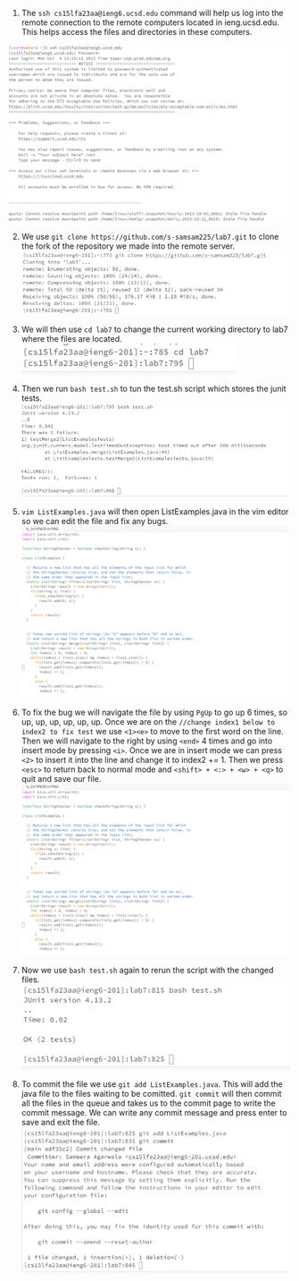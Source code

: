 1. The ```ssh cs15lfa23aa@ieng6.ucsd.edu``` command will help us log into the remote connection to the remote computers located in ieng.ucsd.edu. This helps access the files and directories in these computers.

![Image](lab4ss1.png)

2. We use ```git clone https://github.com/s-samsam225/lab7.git``` <enter> to clone the fork of the repository we made into the remote server.
![Image](lab4ss2.png)

3. We will then use ```cd lab7``` <enter> to change the current working directory to lab7 where the files are located.
   ![Image](lab4ss3.png)

4. Then we run ```bash test.sh``` <enter> to tun the test.sh script which stores the junit tests.
 ![Image](lab4ss4.png)

5. ```vim ListExamples.java``` <enter> will then open ListExamples.java in the vim editor so we can edit the file and fix any bugs.
 ![Image](lab4ss5.png)

6. To fix the bug we will navigate the file by using ```PgUp``` to go up 6 times, so up, up, up, up, up, up. Once we are on the ```//change index1 below to index2 to fix test``` we use ```<1><e>``` to move to the first word on the line. Then we will navigate to the right by using ```<end>``` 4 times and go into insert mode by pressing ```<i>```. Once we are in insert mode we can press ```<2>``` to insert it into the line and change it to index2 += 1. Then we press ```<esc>``` to return back to normal mode and ```<shift> + <:> + <w> + <q>``` to quit and save our file.
   ![Image](lab4ss6.png)
   
7. Now we use ```bash test.sh``` again to rerun the script with the changed files. 
 ![Image](lab4ss7.png)
8. To commit the file we use ```git add ListExamples.java```. This will add the java file to the files waiting to be comitted. ```git commit``` <enter> will then commit all the files in the queue and takes us to the commit page to write the commit message. We can write any commit message and press enter to save and exit the file.
     ![Image](lab4ss8.png)
